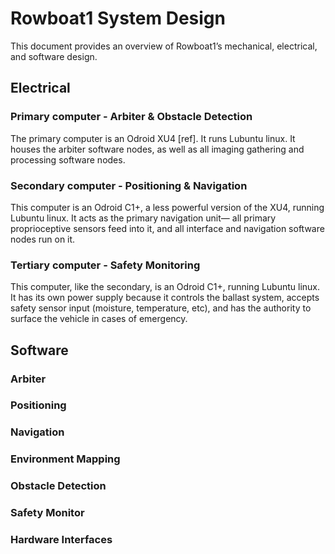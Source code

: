 # Rowboat1 System Design

This document provides an overview of Rowboat1’s mechanical, electrical, and software design.

## Electrical
### Primary computer - Arbiter & Obstacle Detection
The primary computer is an Odroid XU4 [ref]. It runs Lubuntu linux. It houses the arbiter software nodes, as well as all imaging gathering and processing software nodes.

### Secondary computer - Positioning & Navigation
This computer is an Odroid C1+, a less powerful version of the XU4, running Lubuntu linux. It acts as the primary navigation unit— all primary proprioceptive sensors feed into it, and all interface and navigation software nodes run on it.

### Tertiary computer - Safety Monitoring
This computer, like the secondary, is an Odroid C1+, running Lubuntu linux. It has its own power supply because it controls the ballast system, accepts safety sensor input (moisture, temperature, etc), and has the authority to surface the vehicle in cases of emergency.

## Software
### Arbiter

### Positioning

### Navigation

### Environment Mapping

### Obstacle Detection

### Safety Monitor

### Hardware Interfaces

